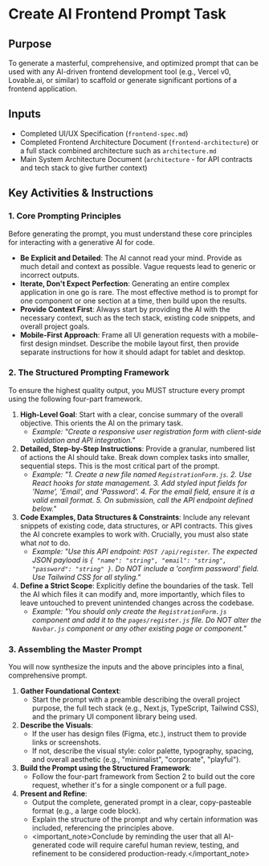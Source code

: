 <!-- Powered by BMAD™ Core -->

# Create AI Frontend Prompt Task

## Purpose

To generate a masterful, comprehensive, and optimized prompt that can be used with any AI-driven frontend development tool (e.g., Vercel v0, Lovable.ai, or similar) to scaffold or generate significant portions of a frontend application.

## Inputs

-  Completed UI/UX Specification (`frontend-spec.md`)
-  Completed Frontend Architecture Document (`frontend-architecture`) or a full stack combined architecture such as `architecture.md`
-  Main System Architecture Document (`architecture` - for API contracts and tech stack to give further context)

## Key Activities & Instructions

### 1. Core Prompting Principles

Before generating the prompt, you must understand these core principles for interacting with a generative AI for code.

-  **Be Explicit and Detailed**: The AI cannot read your mind. Provide as much detail and context as possible. Vague requests lead to generic or incorrect outputs.
-  **Iterate, Don't Expect Perfection**: Generating an entire complex application in one go is rare. The most effective method is to prompt for one component or one section at a time, then build upon the results.
-  **Provide Context First**: Always start by providing the AI with the necessary context, such as the tech stack, existing code snippets, and overall project goals.
-  **Mobile-First Approach**: Frame all UI generation requests with a mobile-first design mindset. Describe the mobile layout first, then provide separate instructions for how it should adapt for tablet and desktop.

### 2. The Structured Prompting Framework

To ensure the highest quality output, you MUST structure every prompt using the following four-part framework.

1. **High-Level Goal**: Start with a clear, concise summary of the overall objective. This orients the AI on the primary task.
   -  _Example: "Create a responsive user registration form with client-side validation and API integration."_
2. **Detailed, Step-by-Step Instructions**: Provide a granular, numbered list of actions the AI should take. Break down complex tasks into smaller, sequential steps. This is the most critical part of the prompt.
   -  _Example: "1. Create a new file named `RegistrationForm.js`. 2. Use React hooks for state management. 3. Add styled input fields for 'Name', 'Email', and 'Password'. 4. For the email field, ensure it is a valid email format. 5. On submission, call the API endpoint defined below."_
3. **Code Examples, Data Structures & Constraints**: Include any relevant snippets of existing code, data structures, or API contracts. This gives the AI concrete examples to work with. Crucially, you must also state what _not_ to do.
   -  _Example: "Use this API endpoint: `POST /api/register`. The expected JSON payload is `{ "name": "string", "email": "string", "password": "string" }`. Do NOT include a 'confirm password' field. Use Tailwind CSS for all styling."_
4. **Define a Strict Scope**: Explicitly define the boundaries of the task. Tell the AI which files it can modify and, more importantly, which files to leave untouched to prevent unintended changes across the codebase.
   -  _Example: "You should only create the `RegistrationForm.js` component and add it to the `pages/register.js` file. Do NOT alter the `Navbar.js` component or any other existing page or component."_

### 3. Assembling the Master Prompt

You will now synthesize the inputs and the above principles into a final, comprehensive prompt.

1. **Gather Foundational Context**:
   -  Start the prompt with a preamble describing the overall project purpose, the full tech stack (e.g., Next.js, TypeScript, Tailwind CSS), and the primary UI component library being used.
2. **Describe the Visuals**:
   -  If the user has design files (Figma, etc.), instruct them to provide links or screenshots.
   -  If not, describe the visual style: color palette, typography, spacing, and overall aesthetic (e.g., "minimalist", "corporate", "playful").
3. **Build the Prompt using the Structured Framework**:
   -  Follow the four-part framework from Section 2 to build out the core request, whether it's for a single component or a full page.
4. **Present and Refine**:
   -  Output the complete, generated prompt in a clear, copy-pasteable format (e.g., a large code block).
   -  Explain the structure of the prompt and why certain information was included, referencing the principles above.
   -  <important_note>Conclude by reminding the user that all AI-generated code will require careful human review, testing, and refinement to be considered production-ready.</important_note>
